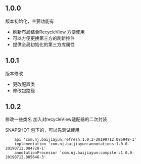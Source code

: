 ## 1.0.0

版本初始化，主要功能有
* 刷新布局结合RecycleView 方便使用
* 可以方便更换第三方的刷新控件
* 提供全局初始化的第三方库属性

## 1.0.1
版本修改
* 更改配置类
* 修改包路径

## 1.0.2
修改一些类名
加入对recycleView适配器的二次封装

SNAPSHOT 包下的，可以先测试使用
```
    api 'com.nj.baijiayun:refresh:1.0.2-20190712.085948-1'
    implementation 'com.nj.baijiayun:annotations:1.0.0-20190712.084728-1'
    annotationProcessor 'com.nj.baijiayun:compiler:1.0.0-20190712.085646-3'

```
    